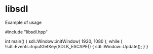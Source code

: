 # libsdl

Example of usage

#include "libsdl.hpp"

int main()
{
    sdl::Window::initWindow( 1920, 1080 );
    while ( !sdl::Events::InputGetKey(SDLK_ESCAPE))
    {
        sdl::Window::Update();
    }
}
